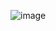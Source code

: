 ![image](https://github.com/Abiji-2020/Leetcode-2024/assets/145255212/907ab249-841d-485e-98e7-ea0bb22ad756)
